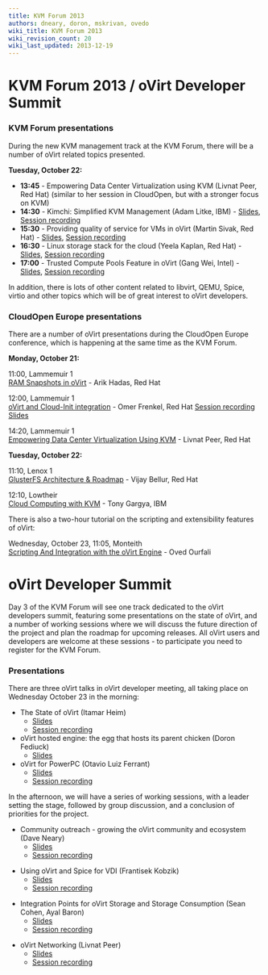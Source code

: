 ```yaml
---
title: KVM Forum 2013
authors: dneary, doron, mskrivan, ovedo
wiki_title: KVM Forum 2013
wiki_revision_count: 20
wiki_last_updated: 2013-12-19
---
```


# KVM Forum 2013 / oVirt Developer Summit

### KVM Forum presentations

During the new KVM management track at the KVM Forum, there will be a number of oVirt related topics presented.

**Tuesday, October 22:**

*   **13:45** - Empowering Data Center Virtualization using KVM (Livnat Peer, Red Hat) (similar to her session in CloudOpen, but with a stronger focus on KVM)
*   **14:30** - Kimchi: Simplified KVM Management (Adam Litke, IBM) - [Slides](https://docs.google.com/file/d/0ByCzJ3AoWZuuUXZYMjAxdG81ZW8), [Session recording](https://www.youtube.com/watch?v=iDXs0OW819M)
*   **15:30** - Providing quality of service for VMs in oVirt (Martin Sivak, Red Hat) - [Slides](https://docs.google.com/file/d/0ByCzJ3AoWZuuaHVraVZaR3lOa28), [Session recording](https://www.youtube.com/watch?v=PRYo1uOniFo)
*   **16:30** - Linux storage stack for the cloud (Yeela Kaplan, Red Hat) - [Slides](https://drive.google.com/file/d/0ByCzJ3AoWZuuRXNyYzN6MkVmUHM), [Session recording](https://www.youtube.com/watch?v=hH4EIz9yoQg)
*   **17:00** - Trusted Compute Pools Feature in oVirt (Gang Wei, Intel) - [Slides](https://docs.google.com/file/d/0ByCzJ3AoWZuuS19lVXl3blZZaUU), [Session recording](https://www.youtube.com/watch?v=gLc7I7znojI)

In addition, there is lots of other content related to libvirt, QEMU, Spice, virtio and other topics which will be of great interest to oVirt developers.

### CloudOpen Europe presentations

There are a number of oVirt presentations during the CloudOpen Europe conference, which is happening at the same time as the KVM Forum.

**Monday, October 21:**

11:00, Lammemuir 1  
[RAM Snapshots in oVirt](//sched.co/12jgMw9) - Arik Hadas, Red Hat

12:00, Lammemuir 1  
[oVirt and Cloud-Init integration](//sched.co/14woFvG) - Omer Frenkel, Red Hat [Session recording](https://www.youtube.com/watch?v=PRD3JdPKnYU) [Slides](https://docs.google.com/file/d/0ByCzJ3AoWZuuQWU1aG1NMVBoS1k)

14:20, Lammemuir 1  
[Empowering Data Center Virtualization Using KVM](//sched.co/12jdF7e) - Livnat Peer, Red Hat

**Tuesday, October 22:**

11:10, Lenox 1  
[GlusterFS Architecture & Roadmap](//sched.co/19AwNDi) - Vijay Bellur, Red Hat

12:10, Lowtheir  
[Cloud Computing with KVM](//sched.co/13BNaNg) - Tony Gargya, IBM

There is also a two-hour tutorial on the scripting and extensibility features of oVirt:

Wednesday, October 23, 11:05, Monteith  
[Scripting And Integration with the oVirt Engine](//sched.co/13BEfLQ) - Oved Ourfali

# oVirt Developer Summit

Day 3 of the KVM Forum will see one track dedicated to the oVirt developers summit, featuring some presentations on the state of oVirt, and a number of working sessions where we will discuss the future direction of the project and plan the roadmap for upcoming releases. All oVirt users and developers are welcome at these sessions - to participate you need to register for the KVM Forum.

### Presentations

There are three oVirt talks in oVirt developer meeting, all taking place on Wednesday October 23 in the morning:

*   The State of oVirt (Itamar Heim)
    -   [Slides](https://docs.google.com/file/d/0ByCzJ3AoWZuuWUdmZTdaeVl6Z2s)
    -   [Session recording](https://www.youtube.com/watch?v=NXnB6Xwdb30)
*   oVirt hosted engine: the egg that hosts its parent chicken (Doron Fediuck)
    -   [Slides](:Media:Kvm-forum-hosted-engine.pdf)
*   oVirt for PowerPC (Otavio Luiz Ferrant)
    -   [Slides](:Media:OVirt_for_Multiplatform.pdf‎)
    -   [Session recording](https://www.youtube.com/watch?v=JNZ8YzI2JOw)

In the afternoon, we will have a series of working sessions, with a leader setting the stage, followed by group discussion, and a conclusion of priorities for the project.

*   Community outreach - growing the oVirt community and ecosystem (Dave Neary)
    -   [Slides](https://drive.google.com/file/d/0ByCzJ3AoWZuuMTU2MnQ2U2RzV3M)
    -   [Session recording](https://www.youtube.com/watch?v=BOzK-HpSOmI)

<!-- -->

*   Using oVirt and Spice for VDI (Frantisek Kobzik)
    -   [Slides](https://docs.google.com/file/d/0ByCzJ3AoWZuuX0tfQnpGUnphQzQ)
    -   [Session recording](https://www.youtube.com/watch?v=bv6Cz0J9O-8)

<!-- -->

*   Integration Points for oVirt Storage and Storage Consumption (Sean Cohen, Ayal Baron)
    -   [Slides](https://docs.google.com/file/d/0ByCzJ3AoWZuuOVJxYkppX2haUUU)
    -   [Session recording](https://www.youtube.com/watch?v=ytzzzfhcm3o)

<!-- -->

*   oVirt Networking (Livnat Peer)
    -   [Slides](https://docs.google.com/file/d/0ByCzJ3AoWZuuLUhlVXNqTGtPVVU)
    -   [Session recording](https://www.youtube.com/watch?v=5v33z9mdBOo)

